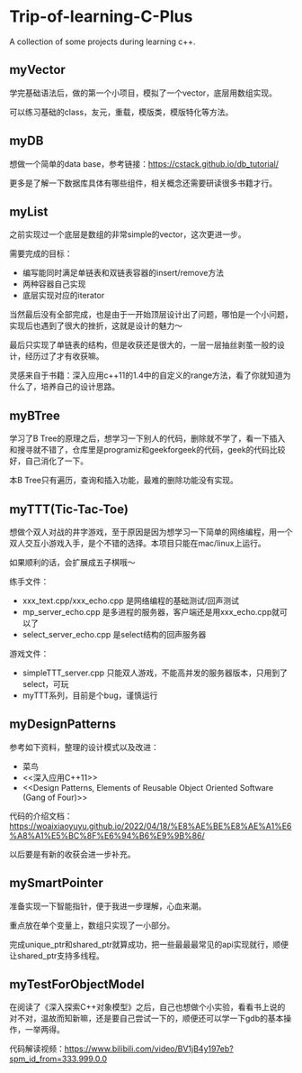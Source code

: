 # Trip-of-learning-C-Plus
A collection of some projects during learning c++.

## myVector

学完基础语法后，做的第一个小项目，模拟了一个vector，底层用数组实现。

可以练习基础的class，友元，重载，模版类，模版特化等方法。

## myDB

想做一个简单的data base，参考链接：https://cstack.github.io/db_tutorial/

更多是了解一下数据库具体有哪些组件，相关概念还需要研读很多书籍才行。

## myList

之前实现过一个底层是数组的非常simple的vector，这次更进一步。

需要完成的目标：

- 编写能同时满足单链表和双链表容器的insert/remove方法
- 两种容器自己实现
- 底层实现对应的iterator

当然最后没有全部完成，也是由于一开始顶层设计出了问题，哪怕是一个小问题，实现后也遇到了很大的挫折，这就是设计的魅力～

最后只实现了单链表的结构，但是收获还是很大的，一层一层抽丝剥茧一般的设计，经历过了才有收获嘛。

灵感来自于书籍：深入应用c++11的1.4中的自定义的range方法，看了你就知道为什么了，培养自己的设计思路。

## myBTree

学习了B Tree的原理之后，想学习一下别人的代码，删除就不学了，看一下插入和搜寻就不错了，仓库里是programiz和geekforgeek的代码，geek的代码比较好，自己消化了一下。

本B Tree只有遍历，查询和插入功能，最难的删除功能没有实现。

## myTTT(Tic-Tac-Toe)

想做个双人对战的井字游戏，至于原因是因为想学习一下简单的网络编程，用一个双人交互小游戏入手，是个不错的选择。本项目只能在mac/linux上运行。

如果顺利的话，会扩展成五子棋哦～

练手文件：

- xxx_text.cpp/xxx_echo.cpp 是网络编程的基础测试/回声测试
- mp_server_echo.cpp 是多进程的服务器，客户端还是用xxx_echo.cpp就可以了
- select_server_echo.cpp 是select结构的回声服务器

游戏文件：

- simpleTTT_server.cpp 只能双人游戏，不能高并发的服务器版本，只用到了select，可玩
- myTTT系列，目前是个bug，谨慎运行

## myDesignPatterns

参考如下资料，整理的设计模式以及改进：

- 菜鸟
- <<深入应用C++11>>
- <<Design Patterns, Elements of Reusable Object Oriented Software (Gang of Four)>>

代码的介绍文档：https://woaixiaoyuyu.github.io/2022/04/18/%E8%AE%BE%E8%AE%A1%E6%A8%A1%E5%BC%8F%E6%94%B6%E9%9B%86/

以后要是有新的收获会进一步补充。

## mySmartPointer

准备实现一下智能指针，便于我进一步理解，心血来潮。

重点放在单个变量上，数组只实现了一小部分。

完成unique_ptr和shared_ptr就算成功，把一些最最最常见的api实现就行，顺便让shared_ptr支持多线程。

## myTestForObjectModel

在阅读了《深入探索C++对象模型》之后，自己也想做个小实验，看看书上说的对不对，温故而知新嘛，还是要自己尝试一下的，顺便还可以学一下gdb的基本操作，一举两得。

代码解读视频：https://www.bilibili.com/video/BV1jB4y197eb?spm_id_from=333.999.0.0
